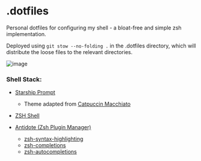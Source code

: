 # .dotfiles

Personal dotfiles for configuring my shell - a bloat-free and simple zsh implementation.

Deployed using `git stow --no-folding .` in the .dotfiles directory, which will distribute the loose files to the relevant directories.

![image](https://github.com/user-attachments/assets/7282ad63-2211-499b-8d07-5579ed429c81)

### Shell Stack:

- [Starship Prompt](https://starship.rs/)
    
    - Theme adapted from [Catpuccin Macchiato](https://github.com/catppuccin/starship)

- [ZSH Shell](https://www.zsh.org/)

- [Antidote (Zsh Plugin Manager)](https://github.com/mattmc3/antidote)

    - [zsh-syntax-highlighting](zsh-users/zsh-syntax-highlighting)
    - [zsh-completions](https://github.com/zsh-users/zsh-completions)
    - [zsh-autocompletions](https://github.com/zsh-users/zsh-autosuggestions)
